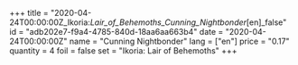 +++
title = "2020-04-24T00:00:00Z_Ikoria:_Lair_of_Behemoths_Cunning_Nightbonder_[en]_false"
id = "adb202e7-f9a4-4785-840d-18aa6aa663b4"
date = "2020-04-24T00:00:00Z"
name = "Cunning Nightbonder"
lang = ["en"]
price = "0.17"
quantity = 4
foil = false
set = "Ikoria: Lair of Behemoths"
+++
